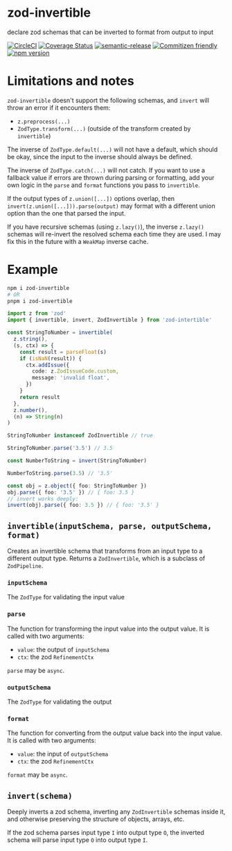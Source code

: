 # zod-invertible

declare zod schemas that can be inverted to format from output to input

[![CircleCI](https://circleci.com/gh/jcoreio/zod-invertible.svg?style=svg)](https://circleci.com/gh/jcoreio/zod-invertible)
[![Coverage Status](https://codecov.io/gh/jcoreio/zod-invertible/branch/master/graph/badge.svg)](https://codecov.io/gh/jcoreio/zod-invertible)
[![semantic-release](https://img.shields.io/badge/%20%20%F0%9F%93%A6%F0%9F%9A%80-semantic--release-e10079.svg)](https://github.com/semantic-release/semantic-release)
[![Commitizen friendly](https://img.shields.io/badge/commitizen-friendly-brightgreen.svg)](http://commitizen.github.io/cz-cli/)
[![npm version](https://badge.fury.io/js/zod-invertible.svg)](https://badge.fury.io/js/zod-invertible)

# Limitations and notes

`zod-invertible` doesn't support the following schemas, and `invert` will throw an error if it encounters them:

- `z.preprocess(...)`
- `ZodType.transform(...)` (outside of the transform created by `invertible`)

The inverse of `ZodType.default(...)` will not have a default, which should be okay, since the input to the inverse should
always be defined.

The inverse of `ZodType.catch(...)` will not catch. If you want to use a fallback value if errors are thrown during parsing or
formatting, add your own logic in the `parse` and `format` functions you pass to `invertible`.

If the output types of `z.union([...])` options overlap, then `invert(z.union([...])).parse(output)` may format with a
different union option than the one that parsed the input.

If you have recursive schemas (using `z.lazy()`), the inverse `z.lazy()` schemas will re-invert the resolved schema each time
they are used. I may fix this in the future with a `WeakMap` inverse cache.

# Example

```sh
npm i zod-invertible
# OR
pnpm i zod-invertible
```

```ts
import z from 'zod'
import { invertible, invert, ZodInvertible } from 'zod-intertible'

const StringToNumber = invertible(
  z.string(),
  (s, ctx) => {
    const result = parseFloat(s)
    if (isNaN(result)) {
      ctx.addIssue({
        code: z.ZodIssueCode.custom,
        message: 'invalid float',
      })
    }
    return result
  },
  z.number(),
  (n) => String(n)
)

StringToNumber instanceof ZodInvertible // true

StringToNumber.parse('3.5') // 3.5

const NumberToString = invert(StringToNumber)

NumberToString.parse(3.5) // '3.5'

const obj = z.object({ foo: StringToNumber })
obj.parse({ foo: '3.5' }) // { foo: 3.5 }
// invert works deeply:
invert(obj).parse({ foo: 3.5 }) // { foo: '3.5' }
```

## `invertible(inputSchema, parse, outputSchema, format)`

Creates an invertible schema that transforms from an input type to a different output type.
Returns a `ZodInvertible`, which is a subclass of `ZodPipeline`.

### `inputSchema`

The `ZodType` for validating the input value

### `parse`

The function for transforming the input value into the output value. It is called with two arguments:

- `value`: the output of `inputSchema`
- `ctx`: the zod `RefinementCtx`

`parse` may be `async`.

### `outputSchema`

The `ZodType` for validating the output

### `format`

The function for converting from the output value back into the input value. It is called with two arguments:

- `value`: the input of `outputSchema`
- `ctx`: the zod `RefinementCtx`

`format` may be `async`.

## `invert(schema)`

Deeply inverts a zod schema, inverting any `ZodInvertible` schemas inside it, and otherwise preserving the structure of
objects, arrays, etc.

If the zod schema parses input type `I` into output type `O`, the inverted schema will parse input type `O` into output type `I`.
